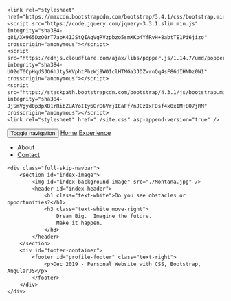 <!DOCTYPE html>
<html>
<head>
    <meta charset="utf-8" />
    <meta name="viewport" content="width=device-width, initial-scale=1.0" />
    <title>My Profile</title>

    <link rel="stylesheet" href="https://maxcdn.bootstrapcdn.com/bootstrap/3.4.1/css/bootstrap.min.css">
    <script src="https://code.jquery.com/jquery-3.3.1.slim.min.js" integrity="sha384-q8i/X+965DzO0rT7abK41JStQIAqVgRVzpbzo5smXKp4YfRvH+8abtTE1Pi6jizo" crossorigin="anonymous"></script>
    <script src="https://cdnjs.cloudflare.com/ajax/libs/popper.js/1.14.7/umd/popper.min.js" integrity="sha384-UO2eT0CpHqdSJQ6hJty5KVphtPhzWj9WO1clHTMGa3JDZwrnQq4sF86dIHNDz0W1" crossorigin="anonymous"></script>
    <script src="https://stackpath.bootstrapcdn.com/bootstrap/4.3.1/js/bootstrap.min.js" integrity="sha384-JjSmVgyd0p3pXB1rRibZUAYoIIy6OrQ6VrjIEaFf/nJGzIxFDsf4x0xIM+B07jRM" crossorigin="anonymous"></script>
    <link rel="stylesheet" href="./site.css" asp-append-version="true" />
</head>

<body>
    <nav class="navbar navbar-inverse navbar-fixed-top">
        <div class="topnav container">
            <div class="navbar-header">
                <button type="button" class="navbar-toggle" data-toggle="collapse" data-target=".navbar-collapse">
                    <span class="sr-only">Toggle navigation</span>
                    <span class="icon-bar"></span>
                    <span class="icon-bar"></span>
                    <span class="icon-bar"></span>
                </button>
                <a href="./index.html" id="Home" class="navbar-brand">Home</a>
                <a href="./experiences.html" id="Experiences" class="navbar-brand">Experience</a>
            </div>
            <div class="navbar-right navbar-collapse collapse">
                <ul class="nav navbar-nav">
                    <li><a area="" controller="Home" action="About" id="About">About</a></li>
                    <li> <a href="./contact.html" id="Contact">Contact</a></li>
                </ul>
            </div>
        </div>
    </nav>
    
    <div class="full-skip-navbar">
        <section id="index-image">
            <img id="index-background-image" src="./Montana.jpg" />
            <header id="index-header">
                <h1 class="text-white">Do you see obstacles or opportunities?</h1>
                <h3 class="text-white move-right">
                    Dream Big.  Imagine the future.
                    Make it happen.
                </h3>
            </header>
        </section>
        <div id="footer-container">
            <footer id="profile-footer" class="text-right">
                <p>Dec 2019 - Personal Website with CSS, Bootstrap, AngularJS</p>
            </footer>
        </div>
    </div>
</body>
</html>
